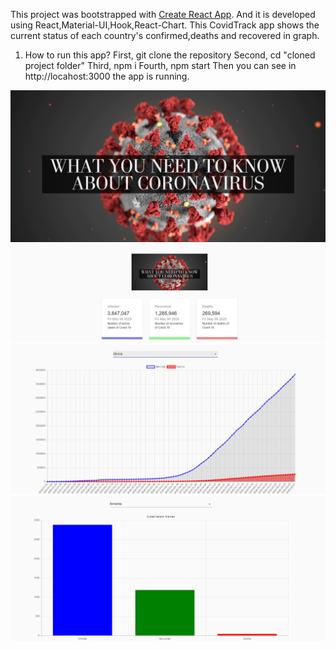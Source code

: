 This project was bootstrapped with [Create React App](https://github.com/facebook/create-react-app).
And it is developed using React,Material-UI,Hook,React-Chart.
This CovidTrack app shows the current status of each country's confirmed,deaths and recovered in graph.
1. How to run this app?
   First, git clone the repository
   Second, cd "cloned project folder"
   Third, npm i
   Fourth, npm start
   Then you can see in http://locahost:3000 the app is running.

![alt text](./src/components/images/covid.png)
![alt text](./src/components/images/Screenshot_1.png)
![alt text](./src/components/images/Screenshot_2.png)
![alt text](./src/components/images/Screenshot_3.png)